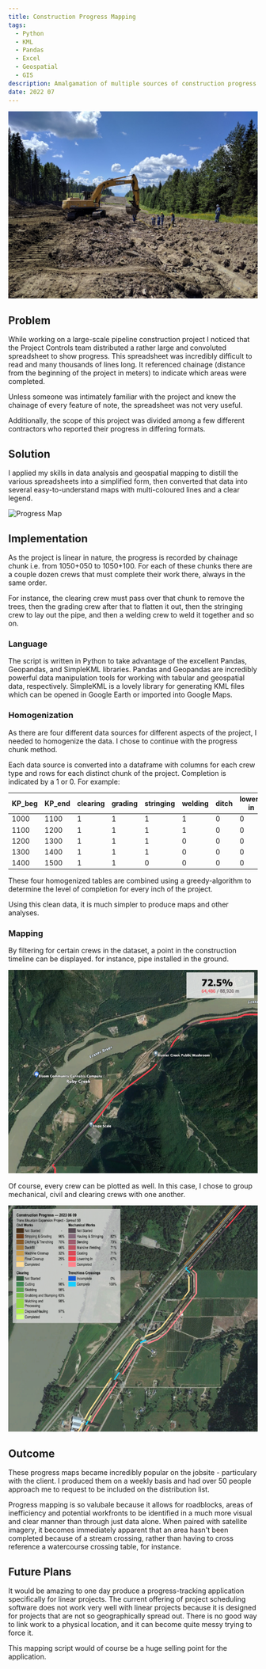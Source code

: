 ```yaml
---
title: Construction Progress Mapping
tags:
  - Python
  - KML
  - Pandas
  - Excel
  - Geospatial
  - GIS
description: Amalgamation of multiple sources of construction progress information to map in easy to understand manner
date: 2022 07
---
```


![Construction Activities](./construction-activities.jpeg)

## Problem

While working on a large-scale pipeline construction project I noticed that the Project Controls team distributed a rather large and convoluted spreadsheet to show progress. This spreadsheet was incredibly difficult to read and many thousands of lines long. It referenced chainage (distance from the beginning of the project in meters) to indicate which areas were completed. 

Unless someone was intimately familiar with the project and knew the chainage of every feature of note, the spreadsheet was not very useful.

Additionally, the scope of this project was divided among a few different contractors who reported their progress in differing formats.

## Solution

I applied my skills in data analysis and geospatial mapping to distill the various spreadsheets into a simplified form, then converted that data into several easy-to-understand maps with multi-coloured lines and a clear legend.

![Progress Map](./progress-map.png)

## Implementation

As the project is linear in nature, the progress is recorded by chainage chunk i.e. from 1050+050 to 1050+100. For each of these chunks there are a couple dozen crews that must complete their work there, always in the same order.

For instance, the clearing crew must pass over that chunk to remove the trees, then the grading crew after that to flatten it out, then the stringing crew to lay out the pipe, and then a welding crew to weld it together and so on.

### Language

The script is written in Python to take advantage of the excellent Pandas, Geopandas, and SimpleKML libraries. Pandas and Geopandas are incredibly powerful data manipulation tools for working with tabular and geospatial data, respectively. SimpleKML is a lovely library for generating KML files which can be opened in Google Earth or imported into Google Maps.

### Homogenization

As there are four different data sources for different aspects of the project, I needed to homogenize the data. I chose to continue with the progress chunk method.

Each data source is converted into a dataframe with columns for each crew type and rows for each distinct chunk of the project. Completion is indicated by a 1 or 0. For example:

| KP_beg | KP_end | clearing | grading | stringing | welding | ditch | lower-in |
| ------ | ------ | -------- | ------- | --------- | ------- | ----- | -------- |
| 1000   | 1100   | 1        | 1       | 1         | 1       | 0     | 0        |
| 1100   | 1200   | 1        | 1       | 1         | 1       | 0     | 0        |
| 1200   | 1300   | 1        | 1       | 1         | 0       | 0     | 0        |
| 1300   | 1400   | 1        | 1       | 1         | 0       | 0     | 0        |
| 1400   | 1500   | 1        | 1       | 0         | 0       | 0     | 0        |

These four homogenized tables are combined using a greedy-algorithm to determine the level of completion for every inch of the project.

Using this clean data, it is much simpler to produce maps and other analyses.

### Mapping


By filtering for certain crews in the dataset, a point in the construction timeline can be displayed. for instance, pipe installed in the ground.

![Installed Pipe](./progress-installed.png)

Of course, every crew can be plotted as well. In this case, I chose to group mechanical, civil and clearing crews with one another.

![Crew Progress](./progress-crews.png)

## Outcome

These progress maps became incredibly popular on the jobsite - particulary with the client. I produced them on a weekly basis and had over 50 people approach me to request to be included on the distribution list.

Progress mapping is so valubale because it allows for roadblocks, areas of inefficiency and potential workfronts to be identified in a much more visual and clear manner than through just data alone. When paired with satellite imagery, it becomes immediately apparent that an area hasn't been completed because of a stream crossing, rather than having to cross reference a watercourse crossing table, for instance.

## Future Plans

It would be amazing to one day produce a progress-tracking application specifically for linear projects. The current offering of project scheduling software does not work very well with linear projects because it is designed for projects that are not so geographically spread out. There is no good way to link work to a physical location, and it can become quite messy trying to force it.

This mapping script would of course be a huge selling point for the application.
